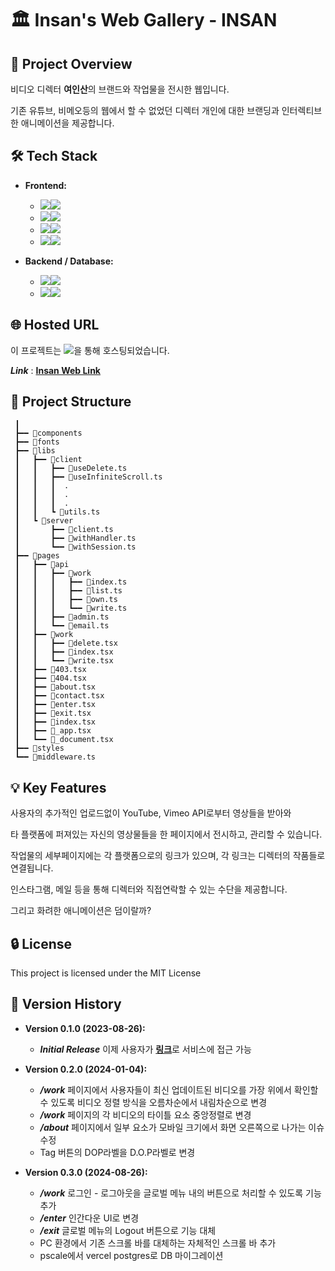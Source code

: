 # 🏛️ Insan's Web Gallery - INSAN

## 📌 Project Overview

비디오 디렉터 **여인산**의 브랜드와 작업물을 전시한 웹입니다.

기존 유튜브, 비메오등의 웹에서 할 수 없었던 디렉터 개인에 대한 브랜딩과 인터렉티브한 애니메이션을 제공합니다.

## 🛠️ Tech Stack

- **Frontend:**

  - <img src="https://img.shields.io/badge/React-61DAFB?style=for-the-badge&logo=react&logoColor=white"><img src="https://img.shields.io/badge/18.2.0-404040?style=for-the-badge">
  - <img src="https://img.shields.io/badge/Next.js-000000?style=for-the-badge&logo=next.js&logoColor=white"><img src="https://img.shields.io/badge/13.4.19-404040?style=for-the-badge">
  - <img src="https://img.shields.io/badge/Typescript-3178C6?style=for-the-badge&logo=typescript&logoColor=white"><img src="https://img.shields.io/badge/5.0.4-404040?style=for-the-badge">
  - <img src="https://img.shields.io/badge/Tailwind CSS-06B6D4?style=for-the-badge&logo=tailwindcss&logoColor=white"><img src="https://img.shields.io/badge/3.3.1-404040?style=for-the-badge">

- **Backend / Database:**
  - <img src="https://img.shields.io/badge/Prisma-2D3748?style=for-the-badge&logo=prisma&logoColor=white"><img src="https://img.shields.io/badge/5.2.0-404040?style=for-the-badge">
  - <img src="https://img.shields.io/badge/Pscale-000000?style=for-the-badge&logo=planetscale&logoColor=white"><img src="https://img.shields.io/badge/0.154.0-404040?style=for-the-badge">

## 🌐 Hosted URL

이 프로젝트는 <img src="https://img.shields.io/badge/Vercel-000000?style=for-the-badge&logo=vercel&logoColor=white">을 통해 호스팅되었습니다.

**_Link_** : **[Insan Web Link](https://1nsan.com)**

## 📁 Project Structure

```
 ┃
 ┣━━ 📂components
 ┣━━ 📂fonts
 ┣━━ 📂libs
 ┃   ┣━━ 📂client
 ┃   ┃   ┣━━ 📜useDelete.ts
 ┃   ┃   ┣━━ 📜useInfiniteScroll.ts
 ┃   ┃   ┃  .
 ┃   ┃   ┃  .
 ┃   ┃   ┃  .
 ┃   ┃   ┗ 📜utils.ts
 ┃   ┗ 📂server
 ┃       ┣━━ 📜client.ts
 ┃       ┣━━ 📜withHandler.ts
 ┃       ┗━━ 📜withSession.ts
 ┣━━ 📂pages
 ┃   ┣━━ 📂api
 ┃   ┃   ┣━━ 📂work
 ┃   ┃   ┃   ┣━━ 📜index.ts
 ┃   ┃   ┃   ┣━━ 📜list.ts
 ┃   ┃   ┃   ┣━━ 📜own.ts
 ┃   ┃   ┃   ┗━━ 📜write.ts
 ┃   ┃   ┣━━ 📜admin.ts
 ┃   ┃   ┗━━ 📜email.ts
 ┃   ┣━━ 📂work
 ┃   ┃   ┣━━ 📜delete.tsx
 ┃   ┃   ┣━━ 📜index.tsx
 ┃   ┃   ┗━━ 📜write.tsx
 ┃   ┣━━ 📜403.tsx
 ┃   ┣━━ 📜404.tsx
 ┃   ┣━━ 📜about.tsx
 ┃   ┣━━ 📜contact.tsx
 ┃   ┣━━ 📜enter.tsx
 ┃   ┣━━ 📜exit.tsx
 ┃   ┣━━ 📜index.tsx
 ┃   ┣━━ 📜_app.tsx
 ┃   ┗━━ 📜_document.tsx
 ┣━━ 📂styles
 ┗━━ 📜middleware.ts
```

## 💡 Key Features

사용자의 추가적인 업로드없이 YouTube, Vimeo API로부터 영상들을 받아와

타 플랫폼에 퍼져있는 자신의 영상물들을 한 페이지에서 전시하고, 관리할 수 있습니다.

작업물의 세부페이지에는 각 플랫폼으로의 링크가 있으며, 각 링크는 디렉터의 작품들로 연결됩니다.

인스타그램, 메일 등을 통해 디렉터와 직접연락할 수 있는 수단을 제공합니다.

그리고 화려한 애니메이션은 덤이랄까?

## 🔒 License

This project is licensed under the MIT License

## 📅 Version History

- **Version 0.1.0 (2023-08-26):**

  - **_Initial Release_** 이제 사용자가 [**링크**](https://www.1nsan.com)로 서비스에 접근 가능

- **Version 0.2.0 (2024-01-04):**

  - **_/work_** 페이지에서 사용자들이 최신 업데이트된 비디오를 가장 위에서 확인할 수 있도록 비디오 정렬 방식을 오름차순에서 내림차순으로 변경
  - **_/work_** 페이지의 각 비디오의 타이틀 요소 중앙정렬로 변경
  - **_/about_** 페이지에서 일부 요소가 모바일 크기에서 화면 오른쪽으로 나가는 이슈 수정
  - Tag 버튼의 DOP라벨을 D.O.P라벨로 변경

- **Version 0.3.0 (2024-08-26):**

  - **_/work_** 로그인 - 로그아웃을 글로벌 메뉴 내의 버튼으로 처리할 수 있도록 기능 추가
  - **_/enter_** 인간다운 UI로 변경
  - **_/exit_** 글로벌 메뉴의 Logout 버튼으로 기능 대체
  - PC 환경에서 기존 스크롤 바를 대체하는 자체적인 스크롤 바 추가
  - pscale에서 vercel postgres로 DB 마이그레이션
